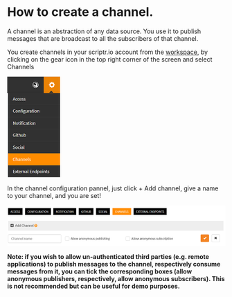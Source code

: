 # How to create a channel.

A channel is an abstraction of any data source. You use it to publish messages that are broadcast to all the subscribers of that channel.

You create channels in your scriptr.io account from the [workspace](https://www.scriptr.io/workspace), by clicking on the gear icon in the top right corner of the screen and select Channels

![channels](./images/channels.PNG)

In the channel configuration pannel, just click + Add channel, give a name to your channel, and you are set!

![channel configuration](./images/channel-config.PNG)

**Note: if you wish to allow un-authenticated third parties (e.g. remote applications) to publish messages to the channel, respectively consume messages from it, you can tick the corresponding boxes (allow anonymous publishers, respectively, allow anonymous subscribers).
This is not recommended but can be useful for demo purposes.**

